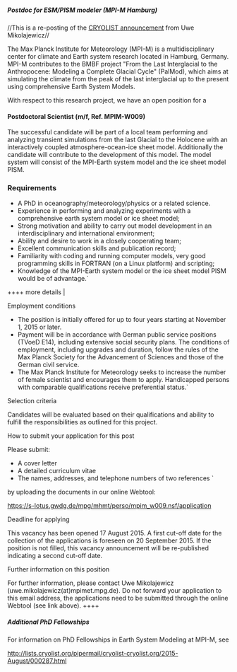 ##### Postdoc for ESM/PISM modeler (MPI-M Hamburg)

//This is a re-posting of the [CRYOLIST
announcement](http://lists.cryolist.org/pipermail/cryolist-cryolist.org/2015-August/000262.html)
from Uwe Mikolajewicz//

The Max Planck Institute for Meteorology (MPI-M) is a multidisciplinary
center for climate and Earth system research located in Hamburg,
Germany. MPI-M contributes to the BMBF project \"From the Last
Interglacial to the Anthropocene: Modeling a Complete Glacial Cycle\"
(PalMod), which aims at simulating the climate from the peak of the last
interglacial up to the present using comprehensive Earth System Models.

With respect to this research project, we have an open position for a

#### Postdoctoral Scientist (m/f, Ref. MPIM-W009)

The successful candidate will be part of a local team performing and
analyzing transient simulations from the last Glacial to the Holocene
with an interactively coupled atmosphere-ocean-ice sheet model.
Additionally the candidate will contribute to the development of this
model. The model system will consist of the MPI-Earth system model and
the ice sheet model PISM.

### Requirements

* A PhD in oceanography/meteorology/physics or a related science.
* Experience in performing and analyzing experiments with a comprehensive earth system model or ice sheet model;
* Strong motivation and ability to carry out model development in an interdisciplinary and international environment;
* Ability and desire to work in a closely cooperating team;
* Excellent communication skills and publication record;
* Familiarity with coding and running computer models, very good programming skills in FORTRAN (on a Linux platform) and scripting;
* Knowledge of the MPI-Earth system model or the ice sheet model PISM would be of advantage.`

++++ more details \|

Employment conditions

* The position is initially offered for up to four years starting at November 1, 2015 or later.
* Payment will be in accordance with German public service positions (TVoeD E14), including extensive social security plans. The conditions of employment, including upgrades and duration, follow the rules of the Max Planck Society for the Advancement of Sciences and those of the German civil service.
* The Max Planck Institute for Meteorology seeks to increase the number of female scientist and encourages them to apply. Handicapped persons with comparable qualifications receive preferential status.`

Selection criteria

Candidates will be evaluated based on their qualifications and ability
to fulfill the responsibilities as outlined for this project.

How to submit your application for this post

Please submit:

- A cover letter
- A detailed curriculum vitae
- The names, addresses, and telephone numbers of two references `

by uploading the documents in our online Webtool:

<https://s-lotus.gwdg.de/mpg/mhmt/perso/mpim_w009.nsf/application>

Deadline for applying

This vacancy has been opened 17 August 2015. A first cut-off date for
the collection of the applications is foreseen on 20 September 2015. If
the position is not filled, this vacancy announcement will be
re-published indicating a second cut-off date.

Further information on this position

For further information, please contact Uwe Mikolajewicz
(uwe.mikolajewicz(at)mpimet.mpg.de). Do not forward your application to
this email address, the applications need to be submitted through the
online Webtool (see link above). ++++

##### Additional PhD Fellowships

For information on PhD Fellowships in Earth System Modeling at MPI-M,
see

<http://lists.cryolist.org/pipermail/cryolist-cryolist.org/2015-August/000287.html>

